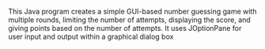 This Java program creates a simple GUI-based number guessing game with multiple rounds, 
limiting the number of attempts, displaying the score, and giving points based on the number of attempts. 
It uses JOptionPane for user input and output within a graphical dialog box
